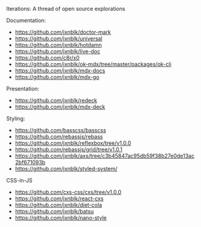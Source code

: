 
Iterations: A thread of open source explorations

Documentation:

- https://github.com/jxnblk/doctor-mark
- https://github.com/jxnblk/universal
- https://github.com/jxnblk/hotdamn
- https://github.com/jxnblk/live-doc
- https://github.com/c8r/x0
- https://github.com/jxnblk/ok-mdx/tree/master/packages/ok-cli
- https://github.com/jxnblk/mdx-docs
- https://github.com/jxnblk/mdx-go

Presentation:

- https://github.com/jxnblk/redeck
- https://github.com/jxnblk/mdx-deck

Styling:

- https://github.com/basscss/basscss
- https://github.com/rebassjs/rebass
- https://github.com/jxnblk/reflexbox/tree/v1.0.0
- https://github.com/rebassjs/grid/tree/v1.0.1
- https://github.com/jxnblk/axs/tree/c3b45847ac95db59f38b27e0de13ac2bf671093b
- https://github.com/jxnblk/styled-system/

CSS-in-JS

- https://github.com/cxs-css/cxs/tree/v1.0.0
- https://github.com/jxnblk/react-cxs
- https://github.com/jxnblk/diet-cola
- https://github.com/jxnblk/batsu
- https://github.com/jxnblk/nano-style


